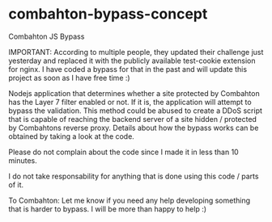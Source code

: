 # combahton-bypass-concept
Combahton JS Bypass

IMPORTANT: According to multiple people, they updated their challenge just yesterday and replaced it with the publicly available test-cookie extension for nginx. I have coded a bypass for that in the past and will update this project as soon as I have free time :)

Nodejs application that determines whether a site protected by Combahton has the Layer 7 filter enabled or not. If it is, the application will attempt to bypass the validation. This method could be abused to create a DDoS script that is capable of reaching the backend server of a site hidden / protected by Combahtons reverse proxy. Details about how the bypass works can be obtained by taking a look at the code.

Please do not complain about the code since I made it in less than 10 minutes.

I do not take responsability for anything that is done using this code / parts of it.

To Combahton: Let me know if you need any help developing something that is harder to bypass. I will be more than happy to help :)
